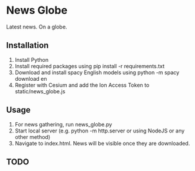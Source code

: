# News Globe
Latest news. On a globe. 

## Installation
1. Install Python
2. Install required packages using pip install -r requirements.txt
3. Download and install spacy English models using python -m spacy download en
4. Register with Cesium and add the Ion Access Token to static/news_globe.js

## Usage

1. For news gathering, run news_globe.py
2. Start local server (e.g. python -m http.server or using NodeJS or any other method)
3. Navigate to index.html. News will be visible once they are downloaded.

## TODO
